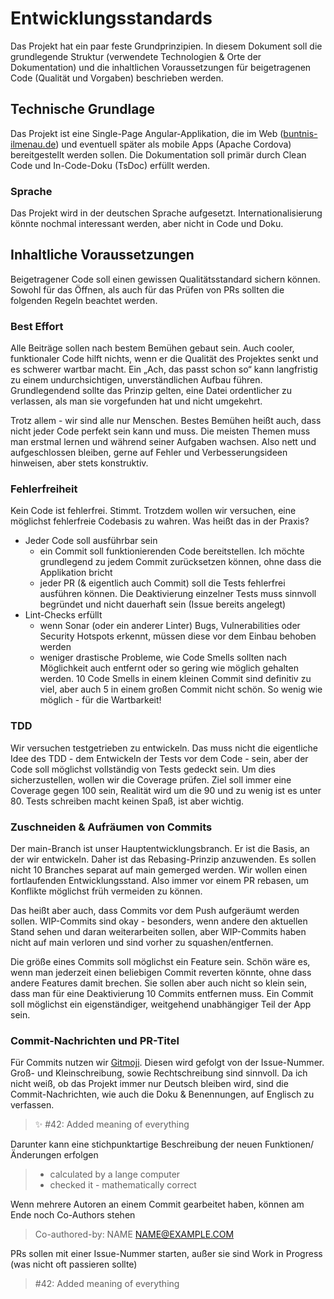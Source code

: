 # Entwicklungsstandards

Das Projekt hat ein paar feste Grundprinzipien. In diesem Dokument soll die grundlegende Struktur (verwendete Technologien & Orte der Dokumentation) und die inhaltlichen Voraussetzungen für beigetragenen Code (Qualität und Vorgaben) beschrieben werden.

## Technische Grundlage

Das Projekt ist eine Single-Page Angular-Applikation, die im Web ([buntnis-ilmenau.de](https://buntnis-ilmenau.de)) und eventuell später als mobile Apps (Apache Cordova) bereitgestellt werden sollen. Die Dokumentation soll primär durch Clean Code und In-Code-Doku (TsDoc) erfüllt werden.

### Sprache

Das Projekt wird in der deutschen Sprache aufgesetzt. Internationalisierung könnte nochmal interessant werden, aber nicht in Code und Doku.

## Inhaltliche Voraussetzungen

Beigetragener Code soll einen gewissen Qualitätsstandard sichern können. Sowohl für das Öffnen, als auch für das Prüfen von PRs sollten die folgenden Regeln beachtet werden.

### Best Effort

Alle Beiträge sollen nach bestem Bemühen gebaut sein. Auch cooler, funktionaler Code hilft nichts, wenn er die Qualität des Projektes senkt und es schwerer wartbar macht. Ein „Ach, das passt schon so“ kann langfristig zu einem undurchsichtigen, unverständlichen Aufbau führen. Grundlegendend sollte das Prinzip gelten, eine Datei ordentlicher zu verlassen, als man sie vorgefunden hat und nicht umgekehrt.

Trotz allem - wir sind alle nur Menschen. Bestes Bemühen heißt auch, dass nicht jeder Code perfekt sein kann und muss. Die meisten Themen muss man erstmal lernen und während seiner Aufgaben wachsen. Also nett und aufgeschlossen bleiben, gerne auf Fehler und Verbesserungsideen hinweisen, aber stets konstruktiv.

### Fehlerfreiheit

Kein Code ist fehlerfrei. Stimmt. Trotzdem wollen wir versuchen, eine möglichst fehlerfreie Codebasis zu wahren. Was heißt das in der Praxis?

- Jeder Code soll ausführbar sein
  - ein Commit soll funktionierenden Code bereitstellen. Ich möchte grundlegend zu jedem Commit zurücksetzen können, ohne dass die Applikation bricht
  - jeder PR (& eigentlich auch Commit) soll die Tests fehlerfrei ausführen können. Die Deaktivierung einzelner Tests muss sinnvoll begründet und nicht dauerhaft sein (Issue bereits angelegt)
- Lint-Checks erfüllt
  - wenn Sonar (oder ein anderer Linter) Bugs, Vulnerabilities oder Security Hotspots erkennt, müssen diese vor dem Einbau behoben werden
  - weniger drastische Probleme, wie Code Smells sollten nach Möglichkeit auch entfernt oder so gering wie möglich gehalten werden. 10 Code Smells in einem kleinen Commit sind definitiv zu viel, aber auch 5 in einem großen Commit nicht schön. So wenig wie möglich - für die Wartbarkeit!

### TDD

Wir versuchen testgetrieben zu entwickeln. Das muss nicht die eigentliche Idee des TDD - dem Entwickeln der Tests vor dem Code - sein, aber der Code soll möglichst vollständig von Tests gedeckt sein. Um dies sicherzustellen, wollen wir die Coverage prüfen. Ziel soll immer eine Coverage gegen 100 sein, Realität wird um die 90 und zu wenig ist es unter 80. Tests schreiben macht keinen Spaß, ist aber wichtig.

### Zuschneiden & Aufräumen von Commits

Der main-Branch ist unser Hauptentwicklungsbranch. Er ist die Basis, an der wir entwickeln. Daher ist das Rebasing-Prinzip anzuwenden. Es sollen nicht 10 Branches separat auf main gemerged werden. Wir wollen einen fortlaufenden Entwicklungsstand. Also immer vor einem PR rebasen, um Konflikte möglichst früh vermeiden zu können.

Das heißt aber auch, dass Commits vor dem Push aufgeräumt werden sollen. WIP-Commits sind okay - besonders, wenn andere den aktuellen Stand sehen und daran weiterarbeiten sollen, aber WIP-Commits haben nicht auf main verloren und sind vorher zu squashen/entfernen.

Die größe eines Commits soll möglichst ein Feature sein. Schön wäre es, wenn man jederzeit einen beliebigen Commit reverten könnte, ohne dass andere Features damit brechen. Sie sollen aber auch nicht so klein sein, dass man für eine Deaktivierung 10 Commits entfernen muss. Ein Commit soll möglichst ein eigenständiger, weitgehend unabhängiger Teil der App sein.

### Commit-Nachrichten und PR-Titel

Für Commits nutzen wir [Gitmoji](https://gitmoji.dev). Diesen wird gefolgt von der Issue-Nummer. Groß- und Kleinschreibung, sowie Rechtschreibung sind sinnvoll. Da ich nicht weiß, ob das Projekt immer nur Deutsch bleiben wird, sind die Commit-Nachrichten, wie auch die Doku & Benennungen, auf Englisch zu verfassen.

> ✨ #42: Added meaning of everything

Darunter kann eine stichpunktartige Beschreibung der neuen Funktionen/Änderungen erfolgen

> - calculated by a lange computer
> - checked it - mathematically correct

Wenn mehrere Autoren an einem Commit gearbeitet haben, können am Ende noch Co-Authors stehen

> Co-authored-by: NAME <NAME@EXAMPLE.COM>

PRs sollen mit einer Issue-Nummer starten, außer sie sind Work in Progress (was nicht oft passieren sollte)

> #42: Added meaning of everything
